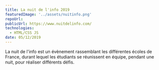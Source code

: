 ```yaml
---
title: La nuit de l'info 2019
featuredImage: '../assets/nuitinfo.png'
repoUrl:
publicUrl: https://www.nuitdelinfo.com/
technologies:
  - HTML/CSS JS
date: 05/12/2019
---
```


La nuit de l'info est un évènement rassemblant les différentes écoles de France, durant lequel les étudiants se réunissent en équipe, pendant une nuit, pour réaliser différents défis.
